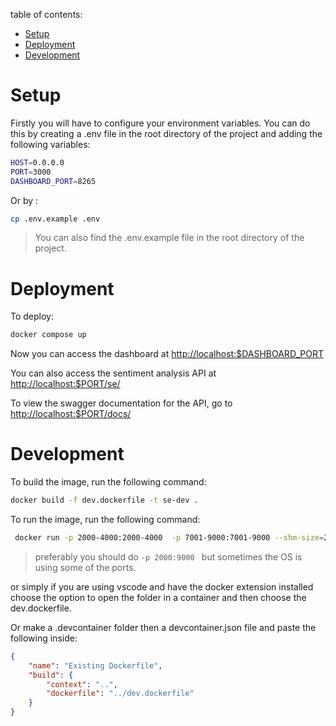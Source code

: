 table of contents:
- [Setup](#setup)
- [Deployment](#deployment)
- [Development](#development)

# Setup

Firstly you will have to configure your environment variables. You can do this by creating a .env file in the root directory of the project and adding the following variables:

```bash
HOST=0.0.0.0
PORT=3000
DASHBOARD_PORT=8265
```
Or by :
```bash
cp .env.example .env
```

> You can also find the .env.example file in the root directory of the project.

# Deployment

To deploy:

```bash
docker compose up
```

Now you can access the dashboard at [http://localhost:\$DASHBOARD_PORT](http://127.0.0.1:$DASHBOARD_PORT)

You can also access the sentiment analysis API at [http://localhost:\$PORT/se/](http://127.0.0.1:$PORT/se/)

To view the swagger documentation for the API, go to [http://localhost:\$PORT/docs/](http://127.0.0.1:$PORT/se/docs)


# Development 

To build the image, run the following command:

```bash
docker build -f dev.dockerfile -t se-dev .
```

To run the image, run the following command:

```bash
 docker run -p 2000-4000:2000-4000  -p 7001-9000:7001-9000 --shm-size=2.25gb -v $(pwd):/app -it se-dev bash
```
> preferably you should do `-p 2000:9000 ` but sometimes the OS is using some of the ports.

or simply if you are using vscode and have the docker extension installed choose the option to open the folder in a container and then choose the dev.dockerfile.

Or make a .devcontainer folder then a devcontainer.json file and paste the following inside:
```json
{
	"name": "Existing Dockerfile",
	"build": {
		"context": "..",
		"dockerfile": "../dev.dockerfile"
	}
}
```